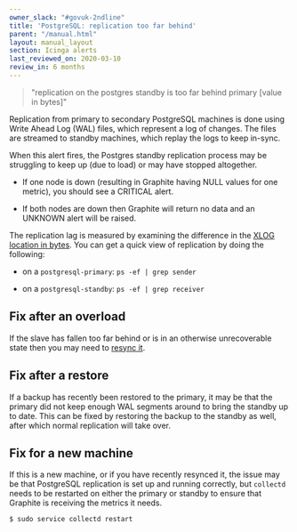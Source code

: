 ```yaml
---
owner_slack: "#govuk-2ndline"
title: 'PostgreSQL: replication too far behind'
parent: "/manual.html"
layout: manual_layout
section: Icinga alerts
last_reviewed_on: 2020-03-10
review_in: 6 months
---
```


> "replication on the postgres standby is too far behind primary [value in bytes]"

Replication from primary to secondary PostgreSQL machines is done using
Write Ahead Log (WAL) files, which represent a log of changes. The files
are streamed to standby machines, which replay the logs to keep in-sync.

When this alert fires, the Postgres standby replication process may be
struggling to keep up (due to load) or may have stopped altogether.

  - If one node is down (resulting in Graphite having NULL values for one
    metric), you should see a CRITICAL alert.

  - If both nodes are down then Graphite will return no data and an UNKNOWN
    alert will be raised.

The replication lag is measured by examining the difference in the [XLOG
location in bytes](https://wiki.postgresql.org/wiki/Streaming_Replication).
You can get a quick view of replication by doing the following:

  - on a `postgresql-primary`: `ps -ef | grep sender`

  - on a `postgresql-standby`: `ps -ef | grep receiver`

## Fix after an overload

If the slave has fallen too far behind or is in an otherwise
unrecoverable state then you may need to [resync
it](/manual/setup-postgresql-replication.html#syncing-a-standby).

## Fix after a restore

If a backup has recently been restored to the primary, it may be that
the primary did not keep enough WAL segments around to bring the
standby up to date. This can be fixed by restoring the backup to the
standby as well, after which normal replication will take over.

## Fix for a new machine

If this is a new machine, or if you have recently resynced it, the issue may be
that PostgreSQL replication is set up and running correctly, but `collectd`
needs to be restarted on either the primary or standby to ensure that Graphite
is receiving the metrics it needs.

```sh
$ sudo service collectd restart
```

